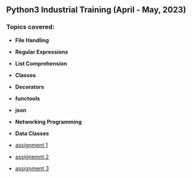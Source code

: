 ## Python3 Industrial Training (April - May, 2023)

### Topics covered:

* **File Handling**
* **Regular Expressions**
* **List Comprehension**
* **Classes**
* **Decorators**
* **functools**
* **json**
* **Networking Programming**
* **Data Classes**

* [assignment 1](https://github.com/ybezginova2016/python3_industrial_training/tree/main/session_2/assignments_2)

* [assignemnt 2](https://github.com/ybezginova2016/python3_industrial_training/tree/main/session_4_classes/assignment_4)

* [assignment 3](https://github.com/ybezginova2016/python3_industrial_training/tree/main/session_6_decor_json/assignment_6)
